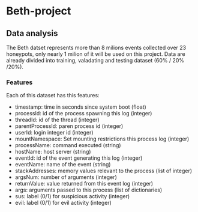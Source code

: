 # Beth-project

## Data analysis
The Beth datset represents more than 8 milions events collected over 23 honeypots, only nearly 1 milion of it will be used on this project.
Data are already divided into training, valadating and testing dataset (60% / 20% /20%).


### Features
Each of this dataset has this features:
 - timestamp: time in seconds since system  boot (float)
 - processId: id of the process spawning this log (integer)
 - threadId: id of the thread (integer)
 - parentProcessId: paren process id (integer)
 - userId: login integer id (integer)
 - mountNamespace: Set mounting restrictions this process log (integer)
 - processName: command executed (string)
 - hostName: host server (string)
 - eventId: id of the event generating this log (integer)
 - eventName: name of the event (string)
 - stackAddresses: memory values relevant to the process (list of integer)
 - argsNum: number of arguments (integer)
 - returnValue: value returned from this event log (integer)
 - args: arguments passed to this process (list of dictionaries)
 - sus: label (0/1) for suspicious activity (integer)
 - evil: label (0/1) for evil activity (integer)